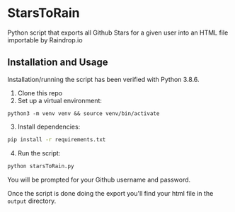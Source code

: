 # StarsToRain

Python script that exports all Github Stars for a given user into an HTML file importable by Raindrop.io

## Installation and Usage

Installation/running the script has been verified with Python 3.8.6.

1. Clone this repo
2. Set up a virtual environment:

```
python3 -m venv venv && source venv/bin/activate
```

3. Install dependencies:

```bash
pip install -r requirements.txt
```

4. Run the script:

```bash
python starsToRain.py
```

You will be prompted for your Github username and password.

Once the script is done doing the export you'll find your html file in the `output` directory.

